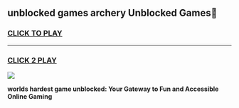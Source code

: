 
## unblocked games archery Unblocked Games👋
<h3>
<a href="https://premium.freeplayer.one?title=unblocked_games_archery&ref=16F">CLICK TO PLAY</a></h3>
<hr>

<h3>
<a href="https://premium.freeplayer.one?title=unblocked_games_archery&ref=16F">CLICK 2 PLAY</a>
  
</h3>

<a href="https://premium.freeplayer.one?title=unblocked_games_archery&ref=16F/"><img src="https://clearcache.store/games.png"></a>


**worlds hardest game unblocked: Your Gateway to Fun and Accessible Online Gaming**
